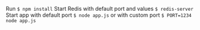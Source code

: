 Run `$ npm install`
Start Redis with default port and values
`$ redis-server`
Start app with default port
`$ node app.js`
or with custom port
`$ PORT=1234 node app.js`
